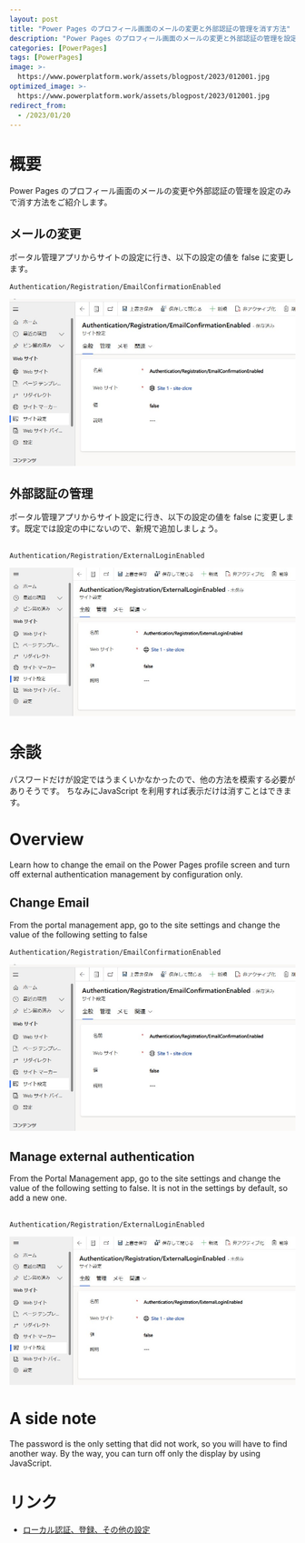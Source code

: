 ```yaml
---
layout: post
title: "Power Pages のプロフィール画面のメールの変更と外部認証の管理を消す方法"
description: "Power Pages のプロフィール画面のメールの変更と外部認証の管理を設定のみで消す方法をご紹介します。JavaScript は使用しません。"
categories: [PowerPages]
tags: [PowerPages]
image: >-
  https://www.powerplatform.work/assets/blogpost/2023/012001.jpg
optimized_image: >-
  https://www.powerplatform.work/assets/blogpost/2023/012001.jpg
redirect_from:
  - /2023/01/20
---
```



#  概要

Power Pages のプロフィール画面のメールの変更や外部認証の管理を設定のみで消す方法をご紹介します。

## メールの変更

ポータル管理アプリからサイトの設定に行き、以下の設定の値を false に変更します。

```
Authentication/Registration/EmailConfirmationEnabled

```

<img src="/assets/blogpost/2023/012003.jpg"/><br/>



## 外部認証の管理

ポータル管理アプリからサイト設定に行き、以下の設定の値を false に変更します。既定では設定の中にないので、新規で追加しましょう。

```

Authentication/Registration/ExternalLoginEnabled

```

<img src="/assets/blogpost/2023/012002.jpg"/><br/>


# 余談

パスワードだけが設定ではうまくいかなかったので、他の方法を模索する必要がありそうです。 ちなみにJavaScript を利用すれば表示だけは消すことはできます。


# Overview
Learn how to change the email on the Power Pages profile screen and turn off external authentication management by configuration only.

## Change Email

From the portal management app, go to the site settings and change the value of the following setting to false

```
Authentication/Registration/EmailConfirmationEnabled

```

<img src="/assets/blogpost/2023/012003.jpg"/><br/>

## Manage external authentication

From the Portal Management app, go to the site settings and change the value of the following setting to false. It is not in the settings by default, so add a new one.

```

Authentication/Registration/ExternalLoginEnabled

```

<img src="/assets/blogpost/2023/012002.jpg"/><br/>

# A side note

The password is the only setting that did not work, so you will have to find another way. By the way, you can turn off only the display by using JavaScript.



# リンク


- [ローカル認証、登録、その他の設定](https://learn.microsoft.com/ja-jp/power-apps/maker/portals/configure/set-authentication-identity#authentication-overview)

